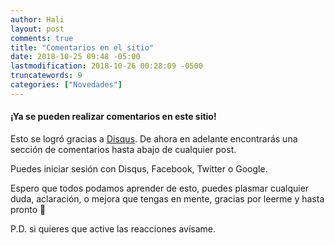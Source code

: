 ```yaml
---
author: Hali
layout: post
comments: true
title: "Comentarios en el sitio"
date: 2018-10-25 09:48 -05:00
lastmodification: 2018-10-26 00:28:09 -0500
truncatewords: 9
categories: ["Novedades"]
---
```


#### **¡Ya se pueden realizar comentarios en este sitio!**

Esto se logró gracias a [Disqus](https://disqus.com).
De ahora en adelante encontrarás una sección de comentarios hasta abajo de cualquier post.

Puedes iniciar sesión con Disqus, Facebook, Twitter o Google.

Espero que todos podamos aprender de esto, puedes plasmar cualquier duda, aclaración, o mejora que tengas en mente,
gracias por leerme y hasta pronto 👋

P.D. si quieres que active las reacciones avísame.
